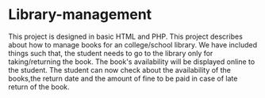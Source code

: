 # Library-management
This project is designed in basic HTML and PHP. This project describes about how to manage books for an college/school library. We have included things such that, the student needs to go to the library only for taking/returning the book. The book's availability will be displayed online to the student.
The student can now check about the availability of the books,the return date and the amount of fine to be paid in case of late return of the book.
